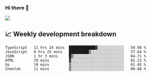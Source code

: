 ### Hi there 👋
<img align="center" src="https://github-readme-stats.vercel.app/api?username=Tumao727&show_icons=true&hide_title=true&theme=dracula" />


## 📈 Weekly development breakdown
<!--START_SECTION:waka-->

```text
TypeScript   11 hrs 24 mins  ████████████▓░░░░░░░░░░░░   50.98 %
JavaScript   8 hrs 25 mins   █████████▒░░░░░░░░░░░░░░░   37.64 %
JSON         1 hr 3 mins     █▒░░░░░░░░░░░░░░░░░░░░░░░   04.71 %
HTML         29 mins         ▓░░░░░░░░░░░░░░░░░░░░░░░░   02.22 %
Go           19 mins         ▒░░░░░░░░░░░░░░░░░░░░░░░░   01.45 %
Cheetah      11 mins         ▒░░░░░░░░░░░░░░░░░░░░░░░░   00.88 %
```

<!--END_SECTION:waka-->